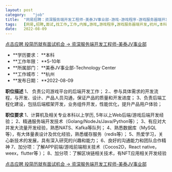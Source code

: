 ```yaml
---
layout:	post
category:	"job"
title:	"网易招聘：资深服务端开发工程师-美泰JV事业部-游戏-游戏程序-游戏服务器端开发-杭州本科5-10年"
tags:	[网易,招聘,面试,找工作,工作,内推,游戏,游戏程序,游戏服务器端开发,杭州,本科,5-10年]
date:	2022-08-09
---
```


[点击应聘 投简历就有面试机会 -> 资深服务端开发工程师-美泰JV事业部](http://mobile.bole.netease.com/bole/boleDetail?id=12734&employeeId=346f03c3cda5f04c&key=all)



- **学历要求： **本科
- **工作年限： **5-10年
- **所属部门： **美泰JV事业部-Technology Center
- **工作城市： **杭州
- **发布日期： **2022-08-09



**职位描述**
1、 负责公司游戏平台的后端开发工作；
2.、参与具体需求的开发流程，与开发、设计、产品人员沟通，保证产品的质量和开发进度；
3、负责后端工程化建设，包括后端框架开发，业务组件开发，性能优化，提升产品用户体验；




**职位要求**
1、计算机及相关专业本科以上学历, 5年以上Web后端/游戏后端开发经验；
2、精通服务端开发技术（Golang/NodeJs/Java/Python等）；
3、有应对大并发大流量开发经验，熟悉NATS、Kafka等队列；
4、熟悉数据库（MySQL等），有大体量表设计及优化经验，熟悉缓存服务（redis等）；
5、热爱学习，关心新技术的发展，具有深入研究的兴趣和能力；
6、良好的沟通能力和团队合作精神
7、加分项：了解APP前端/游戏前端相关技术（Cocos2D，React native，weex，flutter等 ）；
8、加分项：了解区块链相关技术，有NFT应用相关开发经验



[点击应聘 投简历就有面试机会 -> 资深服务端开发工程师-美泰JV事业部](http://mobile.bole.netease.com/bole/boleDetail?id=12734&employeeId=346f03c3cda5f04c&key=all)
